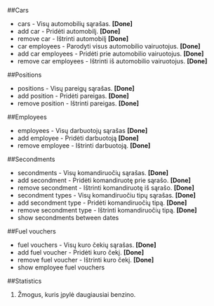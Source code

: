 ##Cars

- cars - Visų automobilių sąrašas. **[Done]**
- add car - Pridėti automobilį. **[Done]**
- remove car - Ištrinti automobilį **[Done]**
- car employees - Parodyti visus automobilio vairuotojus. **[Done]**
- add car employees - Pridėti prie automobilio vairuotojus. **[Done]**
- remove car employees - Ištrinti iš automobilio vairuotojus. **[Done]**


##Positions

- positions - Visų pareigų sąrašas. **[Done]**
- add position - Pridėti pareigas. **[Done]**
- remove position - Ištrinti pareigas. **[Done]**

##Employees

- employees - Visų darbuotojų sąrašas **[Done]**
- add employee - Pridėti darbuotoją **[Done]**
- remove employee - Ištrinti darbuotoją. **[Done]**

##Secondments

- secondments - Visų komandiruočių sąrašas. **[Done]**
- add secondment - Pridėti komandiruotę prie sąrašo. **[Done]**
- remove secondment - Ištrinti komandiruotę iš sąrašo. **[Done]**
- secondment types - Visų komandiruočiu tipų sąrašas. **[Done]**
- add secondment type - Pridėti komandiruočių tipą. **[Done]**
- remove secondment type - Ištrinti komandiruočių tipą. **[Done]**
- show secondments between dates

##Fuel vouchers
- fuel vouchers - Visų kuro čekių sąrašas. **[Done]**
- add fuel voucher - Pridėti kuro čekį. **[Done]**
- remove fuel voucher - Ištrinti kuro čekį. **[Done]**
- show employee fuel vouchers

##Statistics
1. Žmogus, kuris įpylė daugiausiai benzino.
